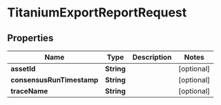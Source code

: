 

# TitaniumExportReportRequest


## Properties

| Name | Type | Description | Notes |
|------------ | ------------- | ------------- | -------------|
|**assetId** | **String** |  |  [optional] |
|**consensusRunTimestamp** | **String** |  |  [optional] |
|**traceName** | **String** |  |  [optional] |



